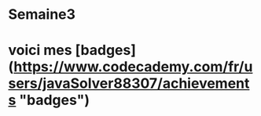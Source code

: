 # Semaine3
# voici mes [badges] (https://www.codecademy.com/fr/users/javaSolver88307/achievements "badges")

